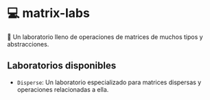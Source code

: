 # 💻 matrix-labs

🚀 Un laboratorio lleno de operaciones de matrices de muchos tipos y abstracciones.

## Laboratorios disponibles

* `Disperse`: Un laboratorio especializado para matrices dispersas y operaciones relacionadas a ella.